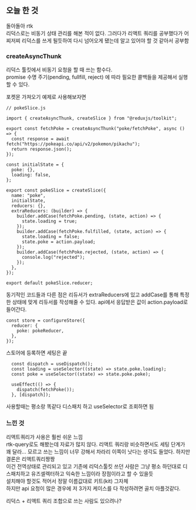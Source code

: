 ## 오늘 한 것

돌아돌아 rtk  
리덕스로는 비동기 상태 관리를 해본 적이 없다. 그러다가 리액트 쿼리를 공부했다가 어찌저찌 리덕스를 쓰게 될듯하여 다시 넘어오게 됐는데 알고 있어야 할 것 같아서 공부함

### createAsyncThunk

리덕스 툴킷에서 비동기 요청을 할 때 쓰는 함수다.  
promise 수명 주기(pending, fullfill, reject) 에 따라 필요한 콜백들을 제공해서 실행할 수 있다.

포켓몬 가져오기 예제로 사용해보자면

```
// pokeSlice.js

import { createAsyncThunk, createSlice } from "@reduxjs/toolkit";

export const fetchPoke = createAsyncThunk("poke/fetchPoke", async () => {
  const response = await fetch("https://pokeapi.co/api/v2/pokemon/pikachu");
  return response.json();
});

const initialState = {
  poke: {},
  loading: false,
};

export const pokeSlice = createSlice({
  name: "poke",
  initialState,
  reducers: {},
  extraReducers: (builder) => {
    builder.addCase(fetchPoke.pending, (state, action) => {
      state.loading = true;
    });
    builder.addCase(fetchPoke.fulfilled, (state, action) => {
      state.loading = false;
      state.poke = action.payload;
    });
    builder.addCase(fetchPoke.rejected, (state, action) => {
      console.log("rejected");
    });
  },
});

export default pokeSlice.reducer;
```

동기적인 코드들과 다른 점은 리듀서가 extraReducers에 있고 addCase를 통해 특정한 상태에 맞게 리듀서를 작성해줄 수 있다. api에서 응답받은 값이 action.payload로 들어간다.

```
const store = configureStore({
  reducer: {
    poke: pokeReducer,
  },
});
```

스토어에 등록하면 세팅은 끝

```
  const dispatch = useDispatch();
  const loading = useSelector((state) => state.poke.loading);
  const poke = useSelector((state) => state.poke.poke);

  useEffect(() => {
    dispatch(fetchPoke());
  }, [dispatch]);

```

사용할때는 평소랑 똑같다 디스패치 하고 useSelector로 조회하면 됨

### 느낀 것

리액트쿼리가 사용은 훨씬 쉬운 느낌  
rtk-query로도 해봤는데 자료가 많지 않다. 리액트 쿼리랑 비슷하면서도 세팅 단계가 꽤 달라... 모르고 쓰는 느낌이 너무 강해서 차라리 이쪽이 낫다는 생각도 들었다. 하지만 결론은 리액트쿼리짱짱  
이건 전역상태로 관리되고 있고 기존에 리덕스툴킷 쓰던 사람은 그냥 평소 하던대로 디스패치하고 유즈셀렉터하고 익숙한 느낌이라 장점이라고 할 수 있을듯  
설치해야 할것도 적어서 정말 이름값대로 키트(kit) 그자체  
하지만 api 요청이 많은 경우에 저 3가지 케이스를 다 작성하려면 골치 아플것같다.

리덕스 + 리액트 쿼리 조합으로 쓰는 사람도 있으려나?
